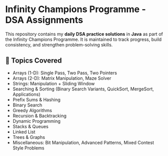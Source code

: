 # Infinity Champions Programme - DSA Assignments 

This repository contains my **daily DSA practice solutions** in **Java** as part of the Infinity Champions Programme. It is maintained to track progress, build consistency, and strengthen problem-solving skills.

## 📌 Topics Covered
- Arrays (1-D): Single Pass, Two Pass, Two Pointers  
- Arrays (2-D): Matrix Manipulation, Maze Solver  
- Strings: Manipulation + Sliding Window  
- Searching & Sorting (Binary Search Variants, QuickSort, MergeSort, Applications)  
- Prefix Sums & Hashing  
- Binary Search  
- Greedy Algorithms  
- Recursion & Backtracking  
- Dynamic Programming  
- Stacks & Queues  
- Linked List  
- Trees & Graphs  
- Miscellaneous: Bit Manipulation, Advanced Patterns, Mixed Contest Style Problems  
